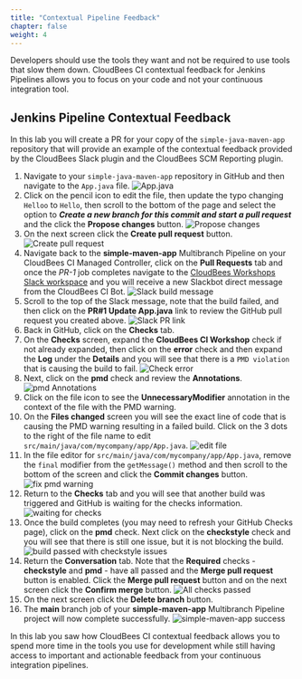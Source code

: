 ```yaml
---
title: "Contextual Pipeline Feedback"
chapter: false
weight: 4
---
```


Developers should use the tools they want and not be required to use tools that slow them down. CloudBees CI contextual feedback for Jenkins Pipelines allows you to focus on your code and not your continuous integration tool.

## Jenkins Pipeline Contextual Feedback
In this lab you will create a PR for your copy of the `simple-java-maven-app` repository that will provide an example of the contextual feedback provided by the CloudBees Slack plugin and the CloudBees SCM Reporting plugin.

1. Navigate to your `simple-java-maven-app` repository in GitHub and then navigate to the `App.java` file. ![App.java](goto-app-java.png?width=50pc)
2. Click on the pencil icon to edit the file, then update the typo changing `Helloo` to `Hello`, then scroll to the bottom of the page and select the option to ***Create a new branch for this commit and start a pull request*** and the click the **Propose changes** button. ![Propose changes](propose-changes.png?width=50pc)
3. On the next screen click the **Create pull request** button. ![Create pull request](create-pr.png?width=50pc)
4. Navigate back to the **simple-maven-app** Multibranch Pipeline on your CloudBees CI Managed Controller, click on the **Pull Requests** tab and once the *PR-1* job completes navigate to the [CloudBees Workshops Slack workspace](https://cloudbees-workshops.slack.com/) and you will receive a new Slackbot direct message from the CloudBees CI Bot. ![Slack build message](slack-build-msg.png?width=50pc)
5. Scroll to the top of the Slack message, note that the build failed, and then click on the **PR#1 Update App.java** link to review the GitHub pull request you created above. ![Slack PR link](slack-pr-link.png?width=50pc)
6. Back in GitHub, click on the **Checks** tab. 
7. On the **Checks** screen, expand the **CloudBees CI Workshop** check if not already expanded, then click on the **error** check and then expand the **Log** under the **Details** and you will see that there is a `PMD violation` that is causing the build to fail. ![Check error](check-error-log.png?width=50pc)
8. Next, click on the **pmd** check and review the **Annotations**. ![pmd Annotations](pmd-annotations.png?width=50pc)
9. Click on the file icon to see the **UnnecessaryModifier** annotation in the context of the file with the PMD warning. 
10. On the **Files changed** screen you will see the exact line of code that is causing the PMD warning resulting in a failed build. Click on the 3 dots to the right of the file name to edit `src/main/java/com/mycompany/app/App.java`. ![edit file](edit-file.png?width=50pc)
11. In the file editor for `src/main/java/com/mycompany/app/App.java`, remove the `final` modifier from the `getMessage()` method and then scroll to the bottom of the screen and click the **Commit changes** button. ![fix pmd warning](fix-pmd-warning.png?width=50pc)
12. Return to the **Checks** tab and you will see that another build was triggered and GitHub is waiting for the checks information. ![waiting for checks](waiting-for-checks.png?width=50pc)
13. Once the build completes (you may need to refresh your GitHub Checks page), click on the **pmd** check. Next click on the **checkstyle** check and you will see that there is still one issue, but it is not blocking the build. ![build passed with checkstyle issues](build-passed.png?width=50pc)
14. Return the **Conversation** tab. Note that the **Required** checks - **checkstyle** and **pmd** - have all passed and the **Merge pull request** button is enabled. Click the **Merge pull request** button and on the next screen click the **Confirm merge** button. ![All checks passed](checks-passed-merge.png?width=40pc)
15. On the next screen click the **Delete branch** button.
16. The **main** branch job of your **simple-maven-app** Multibranch Pipeline project will now complete successfully. ![simple-maven-app success](simple-maven-app-success.png?width=50pc)

In this lab you saw how CloudBees CI contextual feedback allows you to spend more time in the tools you use for development while still having access to important and actionable feedback from your continuous integration pipelines.
